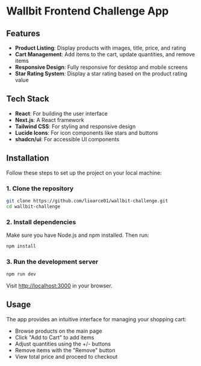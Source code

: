# Wallbit Frontend Challenge App

## Features

- **Product Listing**: Display products with images, title, price, and rating
- **Cart Management**: Add items to the cart, update quantities, and remove items
- **Responsive Design**: Fully responsive for desktop and mobile screens
- **Star Rating System**: Display a star rating based on the product rating value

## Tech Stack

- **React**: For building the user interface
- **Next.js**: A React framework
- **Tailwind CSS**: For styling and responsive design
- **Lucide Icons**: For icon components like stars and buttons
- **shadcn/ui**: For accessible UI components

## Installation

Follow these steps to set up the project on your local machine:

### 1. Clone the repository

```bash
git clone https://github.com/lioarce01/wallbit-challenge.git
cd wallbit-challenge
```

### 2. Install dependencies

Make sure you have Node.js and npm installed. Then run:

```bash
npm install
```

### 3. Run the development server

```bash
npm run dev
```

Visit [http://localhost:3000](http://localhost:3000) in your browser.

## Usage

The app provides an intuitive interface for managing your shopping cart:

- Browse products on the main page
- Click "Add to Cart" to add items
- Adjust quantities using the +/- buttons
- Remove items with the "Remove" button
- View total price and proceed to checkout
